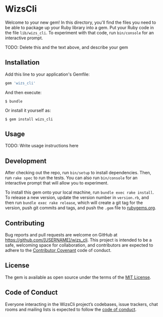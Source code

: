 # WizsCli

Welcome to your new gem! In this directory, you'll find the files you need to be able to package up your Ruby library into a gem. Put your Ruby code in the file `lib/wizs_cli`. To experiment with that code, run `bin/console` for an interactive prompt.

TODO: Delete this and the text above, and describe your gem

## Installation

Add this line to your application's Gemfile:

```ruby
gem 'wizs_cli'
```

And then execute:

    $ bundle

Or install it yourself as:

    $ gem install wizs_cli

## Usage

TODO: Write usage instructions here

## Development

After checking out the repo, run `bin/setup` to install dependencies. Then, run `rake spec` to run the tests. You can also run `bin/console` for an interactive prompt that will allow you to experiment.

To install this gem onto your local machine, run `bundle exec rake install`. To release a new version, update the version number in `version.rb`, and then run `bundle exec rake release`, which will create a git tag for the version, push git commits and tags, and push the `.gem` file to [rubygems.org](https://rubygems.org).

## Contributing

Bug reports and pull requests are welcome on GitHub at https://github.com/[USERNAME]/wizs_cli. This project is intended to be a safe, welcoming space for collaboration, and contributors are expected to adhere to the [Contributor Covenant](http://contributor-covenant.org) code of conduct.

## License

The gem is available as open source under the terms of the [MIT License](https://opensource.org/licenses/MIT).

## Code of Conduct

Everyone interacting in the WizsCli project’s codebases, issue trackers, chat rooms and mailing lists is expected to follow the [code of conduct](https://github.com/[USERNAME]/wizs_cli/blob/master/CODE_OF_CONDUCT.md).
